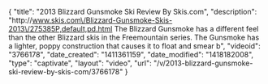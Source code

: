 {
    "title": "2013 Blizzard Gunsmoke Ski Review By Skis.com",
    "description": "http:\/\/www.skis.com\/Blizzard-Gunsmoke-Skis-2013\/275385P,default,pd.html  The Blizzard Gunsmoke has a different feel than the other Blizzard skis in the Freemountain series. The Gunsmoke has a lighter, poppy construction that causes it to float and smear b",
    "videoid": "3766178",
    "date_created": "1411361159",
    "date_modified": "1418182008",
    "type": "captivate",
    "layout": "video",
    "url": "\/v\/2013-blizzard-gunsmoke-ski-review-by-skis-com\/3766178"
}